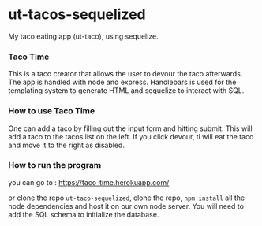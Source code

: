 # ut-tacos-sequelized
My taco eating app (ut-taco), using sequelize.

### Taco Time
This is a taco creator that allows the user to devour the taco afterwards. The app is handled with node and express. Handlebars is used for the templating system to generate HTML and sequelize to interact with SQL.

### How to use Taco Time
One can add a taco by filling out the input form and hitting submit. This will add a taco to the tacos list on the left. If you click devour, ti will eat the taco and move it to the right as disabled.

### How to run the program
you can go to : https://taco-time.herokuapp.com/

or clone the repo `ut-taco-sequelized`, clone the repo, `npm install` all the node dependencies and host it on our own node server. You will need to add the SQL schema to initialize the database.

